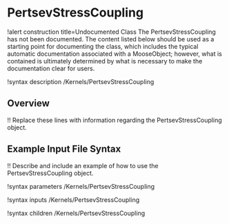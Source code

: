 # PertsevStressCoupling

!alert construction title=Undocumented Class
The PertsevStressCoupling has not been documented. The content listed below should be used as a starting point for
documenting the class, which includes the typical automatic documentation associated with a
MooseObject; however, what is contained is ultimately determined by what is necessary to make the
documentation clear for users.

!syntax description /Kernels/PertsevStressCoupling

## Overview

!! Replace these lines with information regarding the PertsevStressCoupling object.

## Example Input File Syntax

!! Describe and include an example of how to use the PertsevStressCoupling object.

!syntax parameters /Kernels/PertsevStressCoupling

!syntax inputs /Kernels/PertsevStressCoupling

!syntax children /Kernels/PertsevStressCoupling

